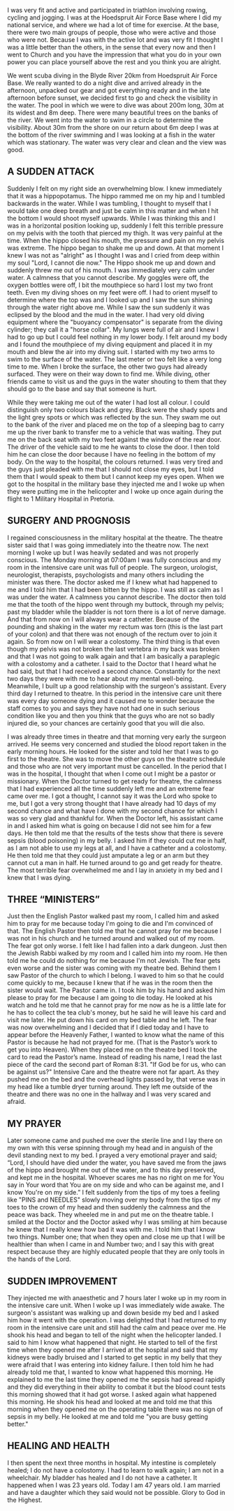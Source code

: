 I was very fit and active and participated in triathlon involving rowing, cycling and jogging. I was at the Hoedspruit Air Force Base where I did my national service, and where we had a lot of time for exercise. At the base, there were two main groups of people, those who were active and those who were not. Because I was with the active lot and was very fit I thought I was a little better than the others, in the sense that every now and then I went to Church and you have the impression that what you do in your own power you can place yourself above the rest and you think you are alright.

We went scuba diving in the Blyde River 20km from Hoedspruit Air Force Base. We really wanted to do a night dive and arrived already in the afternoon, unpacked our gear and got everything ready and in the late afternoon before sunset, we decided first to go and check the visibility in the water. The pool in which we were to dive was about 200m long, 30m at its widest and 8m deep. There were many beautiful trees on the banks of the river. We went into the water to swim in a circle to determine the visibility. About 30m from the shore on our return about 6m deep I was at the bottom of the river swimming and I was looking at a fish in the water which was stationary. The water was very clear and clean and the view was good.

## A SUDDEN ATTACK

Suddenly I felt on my right side an overwhelming blow. I knew immediately that it was a hippopotamus. The hippo rammed me on my hip and I tumbled backwards in the water. While I was tumbling, I thought to myself that I would take one deep breath and just be calm in this matter and when I hit the bottom I would shoot myself upwards. While I was thinking this and I was in a horizontal position looking up, suddenly I felt this terrible pressure on my pelvis with the tooth that pierced my thigh. It was very painful at the time. When the hippo closed his mouth, the pressure and pain on my pelvis was extreme. The hippo began to shake me up and down. At that moment I knew I was not as "alright" as I thought I was and I cried from deep within my soul "Lord, I cannot die now." The Hippo shook me up and down and suddenly threw me out of his mouth. I was immediately very calm under water. A calmness that you cannot describe. My goggles were off, the oxygen bottles were off, I bit the mouthpiece so hard I lost my two front teeth. Even my diving shoes on my feet were off. I had to orient myself to determine where the top was and I looked up and I saw the sun shining through the water right above me. While I saw the sun suddenly it was eclipsed by the blood and the mud in the water. I had very old diving equipment where the "buoyancy compensator" is separate from the diving cylinder; they call it a "horse collar". My lungs were full of air and I knew I had to go up but I could feel nothing in my lower body. I felt around my body and I found the mouthpiece of my diving equipment and placed it in my mouth and blew the air into my diving suit. I started with my two arms to swim to the surface of the water. The last meter or two felt like a very long time to me. When I broke the surface, the other two guys had already surfaced. They were on their way down to find me. While diving, other friends came to visit us and the guys in the water shouting to them that they should go to the base and say that someone is hurt.

While they were taking me out of the water I had lost all colour. I could distinguish only two colours black and grey. Black were the shady spots and the light grey spots or which was reflected by the sun. They swam me out to the bank of the river and placed me on the top of a sleeping bag to carry me up the river bank to transfer me to a vehicle that was waiting. They put me on the back seat with my two feet against the window of the rear door. The driver of the vehicle said to me he wants to close the door. I then told him he can close the door because I have no feeling in the bottom of my body. On the way to the hospital, the colours returned. I was very tired and the guys just pleaded with me that I should not close my eyes, but I told them that I would speak to them but I cannot keep my eyes open. When we got to the hospital in the military base they injected me and I woke up when they were putting me in the helicopter and I woke up once again during the flight to 1 Military Hospital in Pretoria.

## SURGERY AND PROGNOSIS

I regained consciousness in the military hospital at the theatre. The theatre sister said that I was going immediately into the theatre now. The next morning I woke up but I was heavily sedated and was not properly conscious. The Monday morning at 07:00am I was fully conscious and my room in the intensive care unit was full of people. The surgeon, urologist, neurologist, therapists, psychologists and many others including the minister was there. The doctor asked me if I knew what had happened to me and I told him that I had been bitten by the hippo. I was still as calm as I was under the water. A calmness you cannot describe. The doctor then told me that the tooth of the hippo went through my buttock, through my pelvis; past my bladder while the bladder is not torn there is a lot of nerve damage. And that from now on I will always wear a catheter. Because of the pounding and shaking in the water my rectum was torn (this is the last part of your colon) and that there was not enough of the rectum over to join it again. So from now on I will wear a colostomy. The third thing is that even though my pelvis was not broken the last vertebra in my back was broken and that I was not going to walk again and that I am basically a paraplegic with a colostomy and a catheter. I said to the Doctor that I heard what he had said, but that I had received a second chance. Constantly for the next two days they were with me to hear about my mental well-being. Meanwhile, I built up a good relationship with the surgeon's assistant. Every third day I returned to theatre. In this period in the intensive care unit there was every day someone dying and it caused me to wonder because the staff comes to you and says they have not had one in such serious condition like you and then you think that the guys who are not so badly injured die, so your chances are certainly good that you will die also.

I was already three times in theatre and that morning very early the surgeon arrived. He seems very concerned and studied the blood report taken in the early morning hours. He looked for the sister and told her that I was to go first to the theatre. She was to move the other guys on the theatre schedule and those who are not very important must be cancelled. In the period that I was in the hospital, I thought that when I come out I might be a pastor or missionary. When the Doctor turned to get ready for theatre, the calmness that I had experienced all the time suddenly left me and an extreme fear came over me. I got a thought, I cannot say it was the Lord who spoke to me, but I got a very strong thought that I have already had 10 days of my second chance and what have I done with my second chance for which I was so very glad and thankful for. When the Doctor left, his assistant came in and I asked him what is going on because I did not see him for a few days. He then told me that the results of the tests show that there is severe sepsis (blood poisoning) in my belly. I asked him if they could cut me in half, as I am not able to use my legs at all, and I have a catheter and a colostomy. He then told me that they could just amputate a leg or an arm but they cannot cut a man in half. He turned around to go and get ready for theatre. The most terrible fear overwhelmed me and I lay in anxiety in my bed and I knew that I was dying.

## THREE “MINISTERS”

Just then the English Pastor walked past my room, I called him and asked him to pray for me because today I'm going to die and I'm convinced of that. The English Pastor then told me that he cannot pray for me because I was not in his church and he turned around and walked out of my room. The fear got only worse. I felt like I had fallen into a dark dungeon. Just then the Jewish Rabbi walked by my room and I called him into my room. He then told me he could do nothing for me because I'm not Jewish. The fear gets even worse and the sister was coming with my theatre bed. Behind them I saw Pastor of the church to which I belong. I waved to him so that he could come quickly to me, because I knew that if he was in the room then the sister would wait. The Pastor came in. I took him by his hand and asked him please to pray for me because I am going to die today. He looked at his watch and he told me that he cannot pray for me now as he is a little late for he has to collect the tea club's money, but he said he will leave his card and visit me later. He put down his card on my bed table and he left. The fear was now overwhelming and I decided that if I died today and I have to appear before the Heavenly Father, I wanted to know what the name of this Pastor is because he had not prayed for me. (That is the Pastor’s work to get you into Heaven). When they placed me on the theatre bed I took the card to read the Pastor’s name. Instead of reading his name, I read the last piece of the card the second part of Roman 8:31. "If God be for us, who can be against us?" Intensive Care and the theatre were not far apart. As they pushed me on the bed and the overhead lights passed by, that verse was in my head like a tumble dryer turning around. They left me outside of the theatre and there was no one in the hallway and I was very scared and afraid.

## MY PRAYER

Later someone came and pushed me over the sterile line and I lay there on my own with this verse spinning through my head and in anguish of the devil standing next to my bed. I prayed a very emotional prayer and said; “Lord, I should have died under the water, you have saved me from the jaws of the hippo and brought me out of the water, and to this day preserved, and kept me in the hospital. Whoever scares me has no right on me for You say in Your word that You are on my side and who can be against me, and I know You're on my side.” I felt suddenly from the tips of my toes a feeling like "PINS and NEEDLES" slowly moving over my body from the tips of my toes to the crown of my head and then suddenly the calmness and the peace was back. They wheeled me in and put me on the theatre table. I smiled at the Doctor and the Doctor asked why I was smiling at him because he knew that I really knew how bad it was with me. I told him that I know two things. Number one; that when they open and close me up that I will be healthier than when I came in and Number two; and I say this with great respect because they are highly educated people that they are only tools in the hands of the Lord.

## SUDDEN IMPROVEMENT

They injected me with anaesthetic and 7 hours later I woke up in my room in the intensive care unit. When I woke up I was immediately wide awake. The surgeon's assistant was walking up and down beside my bed and I asked him how it went with the operation. I was delighted that I had returned to my room in the intensive care unit and still had the calm and peace over me. He shook his head and began to tell of the night when the helicopter landed. I said to him I know what happened that night. He started to tell of the first time when they opened me after I arrived at the hospital and said that my kidneys were badly bruised and I started to get septic in my belly that they were afraid that I was entering into kidney failure. I then told him he had already told me that, I wanted to know what happened this morning. He explained to me the last time they opened me the sepsis had spread rapidly and they did everything in their ability to combat it but the blood count tests this morning showed that it had got worse. I asked again what happened this morning. He shook his head and looked at me and told me that this morning when they opened me on the operating table there was no sign of sepsis in my belly. He looked at me and told me "you are busy getting better."

## HEALING AND HEALTH

I then spent the next three months in hospital. My intestine is completely healed; I do not have a colostomy. I had to learn to walk again; I am not in a wheelchair. My bladder has healed and I do not have a catheter. It happened when I was 23 years old. Today I am 47 years old. I am married and have a daughter which they said would not be possible. Glory to God in the Highest.